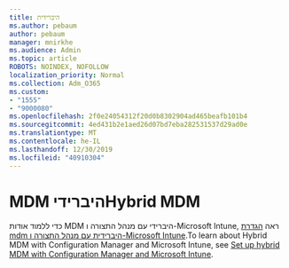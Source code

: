```yaml
---
title: היברידית
ms.author: pebaum
author: pebaum
manager: mnirkhe
ms.audience: Admin
ms.topic: article
ROBOTS: NOINDEX, NOFOLLOW
localization_priority: Normal
ms.collection: Adm_O365
ms.custom:
- "1555"
- "9000080"
ms.openlocfilehash: 2f0e24054312f20d0b8302904ad465beafb101b4
ms.sourcegitcommit: 4ed431b2e1aed26d07bd7eba282531537d29ad0e
ms.translationtype: MT
ms.contentlocale: he-IL
ms.lasthandoff: 12/30/2019
ms.locfileid: "40910304"
---
```

# <a name="hybrid-mdm"></a><span data-ttu-id="29fe0-102">MDM היברידי</span><span class="sxs-lookup"><span data-stu-id="29fe0-102">Hybrid MDM</span></span>

<span data-ttu-id="29fe0-103">כדי ללמוד אודות MDM היברידי עם מנהל התצורה ו-Microsoft Intune, ראה [הגדרת mdm היברידית עם מנהל התצורה ו-Microsoft Intune](https://docs.microsoft.com/sccm/mdm/deploy-use/setup-hybrid-mdm).</span><span class="sxs-lookup"><span data-stu-id="29fe0-103">To learn about Hybrid MDM with Configuration Manager and Microsoft Intune, see [Set up hybrid MDM with Configuration Manager and Microsoft Intune](https://docs.microsoft.com/sccm/mdm/deploy-use/setup-hybrid-mdm).</span></span>
